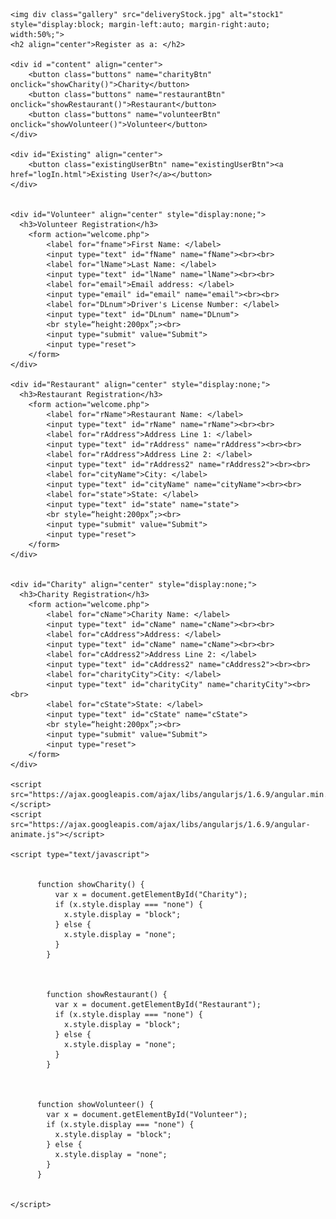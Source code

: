<html lang="en">
<head>
    <meta charset="UTF-8">
    <meta name="viewport" content="width=device-width, initial-scale=1.0">
    <link rel="stylesheet" type="text/css" href="bountyStyle.css">
    <title>New User Registration</title>
</head>

<style>
    .buttons {
    background-color: white;
    color: black;
    border: 2px solid rgb(115, 185, 133);
    border-radius: 0px;
    height: 80px;
    width: 250px;
    padding: 10px 15px 10px 15px;
    font-size: medium;
    }

.buttons:hover, .existingUserBtn:hover{
    background-color: rgb(157, 250, 180);
    transition-duration: 0.9s;
}

.existingUserBtn{
    background-color: white;
    color: black;
    border: 3px solid rgb(157, 250, 180);
    border-radius: 4px;
    height: 40px;
    width: 160px;
    padding: 10px 15px 10px 15px;
    font-size: medium;
}

body {
    font-family: Arial, Helvetica, sans-serif;
}
</style>
<body>

    <img div class="gallery" src="deliveryStock.jpg" alt="stock1" style="display:block; margin-left:auto; margin-right:auto; width:50%;"> 
    <h2 align="center">Register as a: </h2>

    <div id ="content" align="center">
        <button class="buttons" name="charityBtn" onclick="showCharity()">Charity</button>
        <button class="buttons" name="restaurantBtn" onclick="showRestaurant()">Restaurant</button>
        <button class="buttons" name="volunteerBtn" onclick="showVolunteer()">Volunteer</button>
    </div>

    <div id="Existing" align="center">
        <button class="existingUserBtn" name="existingUserBtn"><a href="logIn.html">Existing User?</a></button>
    </div>


    <div id="Volunteer" align="center" style="display:none;">
      <h3>Volunteer Registration</h3>
        <form action="welcome.php">
            <label for="fname">First Name: </label>
            <input type="text" id="fName" name="fName"><br><br>
            <label for="lName">Last Name: </label>
            <input type="text" id="lName" name="lName"><br><br>
            <label for="email">Email address: </label>
            <input type="email" id="email" name="email"><br><br>
            <label for="DLnum">Driver's License Number: </label>
            <input type="text" id="DLnum" name="DLnum">
            <br style=“height:200px”;><br>
            <input type="submit" value="Submit">
            <input type="reset">
        </form>
    </div>

    <div id="Restaurant" align="center" style="display:none;">
      <h3>Restaurant Registration</h3>
        <form action="welcome.php">
            <label for="rName">Restaurant Name: </label>
            <input type="text" id="rName" name="rName"><br><br>
            <label for="rAddress">Address Line 1: </label>
            <input type="text" id="rAddress" name="rAddress"><br><br>
            <label for="rAddress">Address Line 2: </label>
            <input type="text" id="rAddress2" name="rAddress2"><br><br>
            <label for="cityName">City: </label>
            <input type="text" id="cityName" name="cityName"><br><br>
            <label for="state">State: </label>
            <input type="text" id="state" name="state">
            <br style=“height:200px”;><br>
            <input type="submit" value="Submit">
            <input type="reset">
        </form>
    </div>


    <div id="Charity" align="center" style="display:none;">
      <h3>Charity Registration</h3>
        <form action="welcome.php">
            <label for="cName">Charity Name: </label>
            <input type="text" id="cName" name="cName"><br><br>
            <label for="cAddress">Address: </label>
            <input type="text" id="cName" name="cName"><br><br>
            <label for="cAddress2">Address Line 2: </label>
            <input type="text" id="cAddress2" name="cAddress2"><br><br>
            <label for="charityCity">City: </label>
            <input type="text" id="charityCity" name="charityCity"><br><br>
            <label for="cState">State: </label>
            <input type="text" id="cState" name="cState">
            <br style=“height:200px”;><br>
            <input type="submit" value="Submit">
            <input type="reset">
        </form>
    </div>

    <script src="https://ajax.googleapis.com/ajax/libs/angularjs/1.6.9/angular.min.js"></script>
    <script src="https://ajax.googleapis.com/ajax/libs/angularjs/1.6.9/angular-animate.js"></script>

    <script type="text/javascript">

      
          function showCharity() {
              var x = document.getElementById("Charity");
              if (x.style.display === "none") {
                x.style.display = "block";
              } else {
                x.style.display = "none";
              }
            }
      

      
            function showRestaurant() {
              var x = document.getElementById("Restaurant");
              if (x.style.display === "none") {
                x.style.display = "block";
              } else {
                x.style.display = "none";
              }
            }
      

     
          function showVolunteer() {
            var x = document.getElementById("Volunteer");
            if (x.style.display === "none") {
              x.style.display = "block";
            } else {
              x.style.display = "none";
            }
          }
        

    </script>
</body>
</html>

